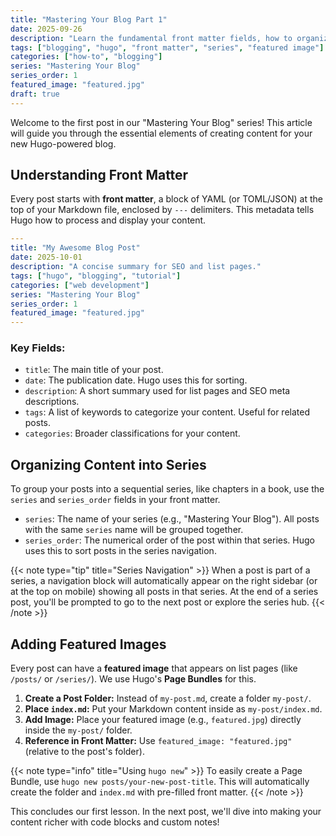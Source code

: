 ```yaml
---
title: "Mastering Your Blog Part 1"
date: 2025-09-26
description: "Learn the fundamental front matter fields, how to organize posts into series, and add featured images to your articles."
tags: ["blogging", "hugo", "front matter", "series", "featured image"]
categories: ["how-to", "blogging"]
series: "Mastering Your Blog"
series_order: 1
featured_image: "featured.jpg"
draft: true
---
```


Welcome to the first post in our "Mastering Your Blog" series! This article will guide you through the essential elements of creating content for your new Hugo-powered blog.

## Understanding Front Matter

Every post starts with **front matter**, a block of YAML (or TOML/JSON) at the top of your Markdown file, enclosed by `---` delimiters. This metadata tells Hugo how to process and display your content.

```yaml
---
title: "My Awesome Blog Post"
date: 2025-10-01
description: "A concise summary for SEO and list pages."
tags: ["hugo", "blogging", "tutorial"]
categories: ["web development"]
series: "Mastering Your Blog"
series_order: 1
featured_image: "featured.jpg"
---
```

### Key Fields:

*   `title`: The main title of your post.
*   `date`: The publication date. Hugo uses this for sorting.
*   `description`: A short summary used for list pages and SEO meta descriptions.
*   `tags`: A list of keywords to categorize your content. Useful for related posts.
*   `categories`: Broader classifications for your content.

## Organizing Content into Series

To group your posts into a sequential series, like chapters in a book, use the `series` and `series_order` fields in your front matter.

*   `series`: The name of your series (e.g., "Mastering Your Blog"). All posts with the same `series` name will be grouped together.
*   `series_order`: The numerical order of the post within that series. Hugo uses this to sort posts in the series navigation.

{{< note type="tip" title="Series Navigation" >}}
When a post is part of a series, a navigation block will automatically appear on the right sidebar (or at the top on mobile) showing all posts in that series. At the end of a series post, you'll be prompted to go to the next post or explore the series hub.
{{< /note >}}

## Adding Featured Images

Every post can have a **featured image** that appears on list pages (like `/posts/` or `/series/`). We use Hugo's **Page Bundles** for this.

1.  **Create a Post Folder:** Instead of `my-post.md`, create a folder `my-post/`.
2.  **Place `index.md`:** Put your Markdown content inside as `my-post/index.md`.
3.  **Add Image:** Place your featured image (e.g., `featured.jpg`) directly inside the `my-post/` folder.
4.  **Reference in Front Matter:** Use `featured_image: "featured.jpg"` (relative to the post's folder).

{{< note type="info" title="Using `hugo new`" >}}
To easily create a Page Bundle, use `hugo new posts/your-new-post-title`. This will automatically create the folder and `index.md` with pre-filled front matter.
{{< /note >}}

This concludes our first lesson. In the next post, we'll dive into making your content richer with code blocks and custom notes!
